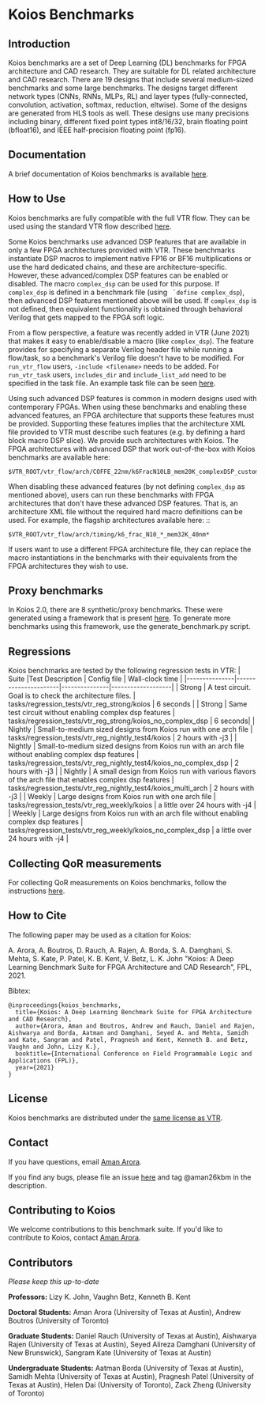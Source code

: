 # Koios Benchmarks

## Introduction
Koios benchmarks are a set of Deep Learning (DL) benchmarks for FPGA architecture and CAD research. They are suitable for DL related architecture and CAD research. There are 19 designs that include several medium-sized benchmarks and some large benchmarks. The designs target different network types (CNNs, RNNs, MLPs, RL) and layer types (fully-connected, convolution, activation, softmax, reduction, eltwise). Some of the designs are generated from HLS tools as well. These designs use many precisions including binary, different fixed point types int8/16/32, brain floating point (bfloat16), and IEEE half-precision floating point (fp16).

## Documentation
A brief documentation of Koios benchmarks is available [here](https://docs.verilogtorouting.org/en/latest/vtr/benchmarks/#koios-benchmarks).

## How to Use
Koios benchmarks are fully compatible with the full VTR flow. They can be used using the standard VTR flow described [here](https://docs.verilogtorouting.org/en/latest/vtr/running_vtr/). 

Some Koios benchmarks use advanced DSP features that are available in only a few FPGA architectures provided with VTR. These benchmarks instantiate DSP macros to implement native FP16 or BF16 multiplications or use the hard dedicated chains, and these are architecture-specific. However, these advanced/complex DSP features can be enabled or disabled. The macro ``complex_dsp`` can be used for this purpose. If `complex_dsp` is defined in a benchmark file (using `` `define complex_dsp``), then advanced DSP features mentioned above will be used. If `complex_dsp` is not defined, then equivalent functionality is obtained through behavioral Verilog that gets mapped to the FPGA soft logic.

From a flow perspective, a feature was recently added in VTR (June 2021) that makes it easy to enable/disable a macro (like `complex_dsp`). The feature provides for specifying a separate Verilog header file while running a flow/task, so a benchmark's Verilog file doesn't have to be modified. For `run_vtr_flow` users, `-include <filename>` needs to be added. For `run_vtr_task` users, `includes_dir` and `include_list_add` need to be specified in the task file. An example task file can be seen [here](https://github.com/verilog-to-routing/vtr-verilog-to-routing/blob/master/vtr_flow/tasks/regression_tests/vtr_reg_basic/hdl_include/config/config.txt).

Using such advanced DSP features is common in modern designs used with contemporary FPGAs. When using these benchmarks and enabling these advanced features, an FPGA architecture that supports these features must be provided. Supporting these features implies that the architecture XML file provided to VTR must describe such features (e.g. by defining a hard block macro DSP slice). We provide such architectures with Koios. The FPGA architectures with advanced DSP that work out-of-the-box with Koios benchmarks are available here: 

    $VTR_ROOT/vtr_flow/arch/COFFE_22nm/k6FracN10LB_mem20K_complexDSP_customSB_22nm.*


When disabling these advanced features (by not defining `complex_dsp` as mentioned above), users can run these benchmarks with FPGA architectures that don't have these advanced DSP features. That is, an architecture XML file without the required hard macro definitions can be used. For example, the flagship architectures available here: ::

    $VTR_ROOT/vtr_flow/arch/timing/k6_frac_N10_*_mem32K_40nm*

If users want to use a different FPGA architecture file, they can replace the macro instantiations in the benchmarks with their equivalents from the FPGA architectures they wish to use.

## Proxy benchmarks
In Koios 2.0, there are 8 synthetic/proxy benchmarks. These were generated using a framework that is present [here](https://github.com/UT-LCA/koios_proxy_benchmarks). To generate more benchmarks using this framework, use the generate_benchmark.py script.

## Regressions
Koios benchmarks are tested by the following regression tests in VTR:
| Suite         |Test Description      | Config file   | Wall-clock time   |
|---------------|----------------------|---------------|-------------------|
| Strong        | A test circuit. Goal is to check the architecture files.   | tasks/regression_tests/vtr_reg_strong/koios | 6 seconds |
| Strong        | Same test circuit without enabling complex dsp features    | tasks/regression_tests/vtr_reg_strong/koios_no_complex_dsp | 6 seconds|
| Nightly       | Small-to-medium sized designs from Koios run with one arch file                           | tasks/regression_tests/vtr_reg_nightly_test4/koios | 2 hours with -j3 |
| Nightly       | Small-to-medium sized designs from Koios run with an arch file without enabling complex dsp features  | tasks/regression_tests/vtr_reg_nightly_test4/koios_no_complex_dsp | 2 hours with -j3 |
| Nightly       | A small design from Koios run with various flavors of the arch file that enables complex dsp features  | tasks/regression_tests/vtr_reg_nightly_test4/koios_multi_arch | 2 hours with -j3 |
| Weekly        | Large designs from Koios run with one arch file                           | tasks/regression_tests/vtr_reg_weekly/koios | a little over 24 hours with -j4 |
| Weekly        | Large designs from Koios run with an arch file without enabling complex dsp features  | tasks/regression_tests/vtr_reg_weekly/koios_no_complex_dsp | a little over 24 hours with -j4 |

## Collecting QoR measurements
For collecting QoR measurements on Koios benchmarks, follow the instructions [here](https://docs.verilogtorouting.org/en/latest/dev/developing/#collecting-qor-measurements).

## How to Cite
The following paper may be used as a citation for Koios:

A. Arora, A. Boutros, D. Rauch, A. Rajen, A. Borda, S. A. Damghani, S. Mehta, S. Kate, P. Patel, K. B. Kent, V. Betz, L. K. John "Koios: A Deep Learning Benchmark Suite for FPGA Architecture and CAD Research", FPL, 2021.

Bibtex:
```
@inproceedings{koios_benchmarks,
  title={Koios: A Deep Learning Benchmark Suite for FPGA Architecture and CAD Research},
  author={Arora, Aman and Boutros, Andrew and Rauch, Daniel and Rajen, Aishwarya and Borda, Aatman and Damghani, Seyed A. and Mehta, Samidh and Kate, Sangram and Patel, Pragnesh and Kent, Kenneth B. and Betz, Vaughn and John, Lizy K.},
  booktitle={International Conference on Field Programmable Logic and Applications (FPL)},
  year={2021}
}
```

## License
Koios benchmarks are distributed under the [same license as VTR](https://github.com/verilog-to-routing/vtr-verilog-to-routing/blob/master/LICENSE.md). 

## Contact
If you have questions, email [Aman Arora](mailto:aman.kbm@utexas.edu). 

If you find any bugs, please file an issue [here](https://github.com/verilog-to-routing/vtr-verilog-to-routing/issues) and tag @aman26kbm in the description.

## Contributing to Koios
We welcome contributions to this benchmark suite. If you'd like to contribute to Koios, contact [Aman Arora](mailto:aman.kbm@utexas.edu). 

## Contributors
*Please keep this up-to-date*

**Professors:** Lizy K. John, Vaughn Betz, Kenneth B. Kent

**Doctoral Students:** Aman Arora (University of Texas at Austin), Andrew Boutros (University of Toronto)

**Graduate Students:** Daniel Rauch (University of Texas at Austin), Aishwarya Rajen (University of Texas at Austin), Seyed Alireza Damghani (University of New Brunswick), Sangram Kate (University of Texas at Austin)

**Undergraduate Students:** Aatman Borda (University of Texas at Austin), Samidh Mehta (University of Texas at Austin), Pragnesh Patel (University of Texas at Austin), Helen Dai (University of Toronto), Zack Zheng (University of Toronto)

